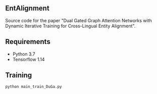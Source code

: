 ## EntAlignment

Source code for the paper "Dual Gated Graph Attention Networks with Dynamic Iterative Training for Cross-Lingual Entity Alignment".


## Requirements
 * Python 3.7
 * Tensorflow 1.14


## Training
 ```
 python main_train_DuGa.py
 ```
